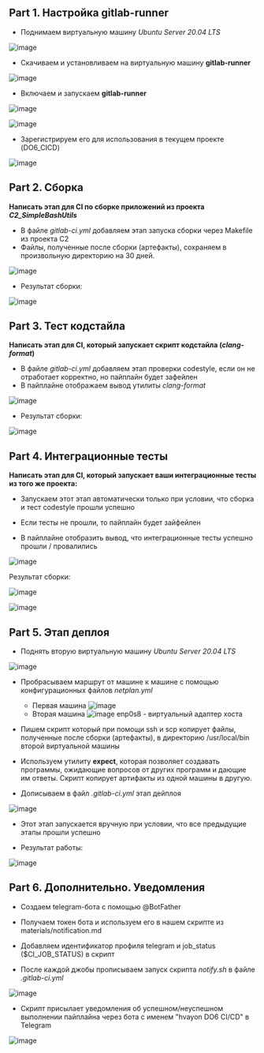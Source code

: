 ## Part 1. Настройка gitlab-runner

* Поднимаем виртуальную машину *Ubuntu Server 20.04 LTS*

![image](img/Ubuntu_20.04.5.png)

* Скачиваем и установливаем на виртуальную машину **gitlab-runner**

![image](img/gitlab-runner_install.png)

* Включаем и запускаем **gitlab-runner**

![image](img/gitlab-runner_start.png)

![image](img/sudo_systemctl.png)

* Зарегистрируем его для использования в текущем проекте (DO6_CICD)

![image](img/gitlab-runner_register.png)

## Part 2. Сборка

**Написать этап для CI по сборке приложений из проекта *C2_SimpleBashUtils***
* В файле *gitlab-ci.yml* добавляем этап запуска сборки через Makefile из проекта C2
* Файлы, полученные после сборки (артефакты), сохраняем в произвольную директорию на 30 дней.

![image](img/gitlab-ci.png)

* Результат сборки:

![image](img/build-code-job.png)

## Part 3. Тест кодстайла

**Написать этап для CI, который запускает скрипт кодстайла (*clang-format*)**

* В файле *gitlab-ci.yml* добавляем этап проверки codestyle, если он не отработает корректно, но пайплайн будет зафейлен
* В пайплайне отображаем вывод утилиты *clang-format*

![image](img/codestyle_yml.png)

* Результат сборки:

![image](img/style_job.png)

## Part 4. Интеграционные тесты

**Написать этап для CI, который запускает ваши интеграционные тесты из того же проекта:**

* Запускаем этот этап автоматически только при условии, что сборка и тест codestyle прошли успешно

* Если тесты не прошли, то пайплайн будет зайфейлен

* В пайплайне отобразить вывод, что интеграционные тесты успешно прошли / провалились

![image](img/test_yml.png)

Результат сборки:

![image](img/test_code_1.png)

![image](img/test_code_2.png)

## Part 5. Этап деплоя

* Поднять вторую виртуальную машину *Ubuntu Server 20.04 LTS*

![image](img/ubuntu_server_2.png)

* Пробрасываем маршрут от машине к машине с помощью конфигурационных файлов *netplan.yml*
	* Первая машина
	![image](img/netplan_1.png)
	* Вторая машина
	![image](img/netplan_2.png)
enp0s8 - виртуальный адаптер хоста

* Пишем скрипт  который при помощи ssh и scp копирует файлы, полученные после сборки (артефакты), в директорию /usr/local/bin второй виртуальной машины

* Используем утилиту **expect**, которая позволяет создавать программы, ожидающие вопросов от других программ и дающие им ответы. Скрипт копирует артифакты из одной машины в другую.

* Дописываем в файл *.gitlab-ci.yml* этап дейплоя

![image](img/deploy.png)

* Этот этап запускается вручную при условии, что все предыдущие этапы прошли успешно

* Результат работы:

![image](img/deploy_job.png)

## Part 6. Дополнительно. Уведомления

* Создаем telegram-бота с помощью @BotFather

* Получаем токен бота и используем его в нашем скрипте из materials/notification.md

* Добавляем идентификатор профиля telegram и job_status ($CI_JOB_STATUS) в скрипт

* После каждой джобы прописываем запуск скрипта *notify.sh* в файле *.gitlab-ci.yml*

![image](img/notify.png)

* Скрипт присылает уведомления об успешном/неуспешном выполнении пайплайна через бота с именем "hvayon DO6 CI/CD" в Telegram

![image](img/telegram.png)